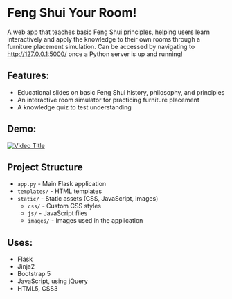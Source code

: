 # Feng Shui Your Room!


A web app that teaches basic Feng Shui principles, helping users learn interactively and apply the knowledge to their own rooms through a furniture placement simulation.
Can be accessed by navigating to http://127.0.0.1:5000/ once a Python server is up and running!

## Features:

- Educational slides on basic Feng Shui history, philosophy, and principles
- An interactive room simulator for practicing furniture placement
- A knowledge quiz to test understanding

## Demo:

[![Video Title](https://img.youtube.com/vi/VIDEO_ID/0.jpg)](https://www.youtube.com/watch?v=HRH2sgctGwE)


## Project Structure

- `app.py` - Main Flask application
- `templates/` - HTML templates
- `static/` - Static assets (CSS, JavaScript, images)
  - `css/` - Custom CSS styles
  - `js/` - JavaScript files
  - `images/` - Images used in the application
 
## Uses:

- Flask
- Jinja2
- Bootstrap 5
- JavaScript, using jQuery
- HTML5, CSS3

